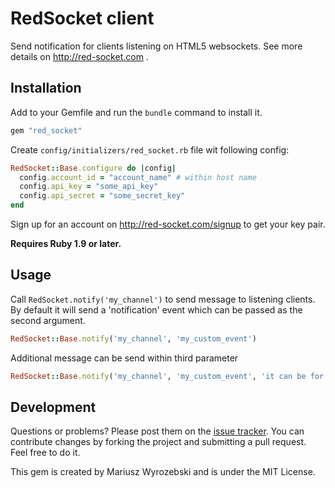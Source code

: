 # RedSocket client

Send notification for clients listening on HTML5 websockets. See more details on http://red-socket.com .

## Installation

Add to your Gemfile and run the `bundle` command to install it.

```ruby
gem "red_socket"
```

Create `config/initializers/red_socket.rb` file wit following config:

```ruby
RedSocket::Base.configure do |config|
  config.account_id = "account_name" # within host name
  config.api_key = "some_api_key"
  config.api_secret = "some_secret_key"
end
```

Sign up for an account on http://red-socket.com/signup to get your key pair.


**Requires Ruby 1.9 or later.**

## Usage

Call `RedSocket.notify('my_channel')` to send message to listening clients. By default it will send a 'notification' event which can be passed as the second argument.

```ruby
RedSocket::Base.notify('my_channel', 'my_custom_event')
```

Additional message can be send within third parameter

```ruby
RedSocket::Base.notify('my_channel', 'my_custom_event', 'it can be for example a json message, so it can be parsed by the browser')
```

## Development

Questions or problems? Please post them on the [issue tracker](https://github.com/m4risu/red_socket/issues). You can contribute changes by forking the project and submitting a pull request. Feel free to do it.

This gem is created by Mariusz Wyrozebski and is under the MIT License.